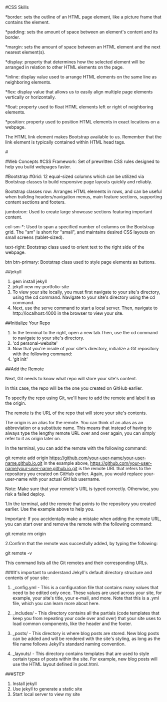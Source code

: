 #CSS Skills

*border: sets the outline of an HTML page element, like a picture frame that contains the element.


*padding: sets the amount of space between an element's content and its border.


*margin: sets the amount of space between an HTML element and the next nearest element(s).

*display: property that determines how the selected element will be arranged in relation to other HTML elements on the page.


*inline: display value used to arrange HTML elements on the same line as neighboring elements.


*flex: display value that allows us to easily align multiple page elements vertically or horizontally.


*float: property used to float HTML elements left or right of neighboring elements.


*position: property used to position HTML elements in exact locations on a webpage.


The HTML link element makes Bootstrap available to us. 
Remember that the link element is typically contained within HTML head tags.

#<link rel="stylesheet" href="https://maxcdn.bootstrapcdn.com/bootstrap/3.3.6/css/bootstrap.min.css"/>

#Web Concepts
#CSS Framework: Set of prewritten CSS rules designed to help you build webpages faster.

#Bootstrap 
#Grid: 12 equal-sized columns which can be utilized via Bootstrap classes to build responsive page layouts quickly and reliably.

Bootstrap classes
row: Arranges HTML elements in rows, and can be useful when building headers/navigation menus, main feature sections, supporting content sections and footers.

jumbotron: Used to create large showcase sections featuring important content.

col-sm-*: Used to span a specified number of columns on the Bootstrap grid. The "sm" is short for "small", and maintains desired CSS layouts on small screens (tablet-sized).

text-right: Bootstrap class used to orient text to the right side of the webpage.

btn btn-primary: Bootstrap class used to style page elements as buttons.





##jekyll
1. gem install jekyll
2. jekyll new my-portfolio-site
3. To view your site locally, you must first navigate to your site's directory, using the cd command.
Navigate to your site's directory using the cd command.
4. Next, use the serve command to start a local server. Then, navigate to http://localhost:4000 in the browser to view your site.

##Initialize Your Repo
1. In the terminal to the right, open a new tab.Then, use the cd command to navigate to your site's directory.
2. 'cd personal-website'
3. Now that you're inside of your site's directory, initialize a Git repository with the following command:
4. 'git init'

##Add the Remote

Next, Git needs to know what repo will store your site's content.

In this case, the repo will be the one you created on GitHub earlier.

To specify the repo using Git, we'll have to add the remote and label it as the origin.

The remote is the URL of the repo that will store your site's contents.

The origin is an alias for the remote. You can think of an alias as an abbreviation or a substitute name. This means that instead of having to always type the lengthy remote URL over and over again, you can simply refer to it as origin later on.

In the terminal, you can add the remote with the following command:

git remote add origin https://github.com/your-user-name/your-user-name.github.io.git
In the example above, https://github.com/your-user-name/your-user-name.github.io.git is the remote URL that refers to the repository you created on GitHub earlier. Again, you would replace your-user-name with your actual GitHub username.

Note: Make sure that your remote's URL is typed correctly. Otherwise, you risk a failed deploy.

1.In the terminal, add the remote that points to the repository you created earlier. Use the example above to help you.

Important: If you accidentally make a mistake when adding the remote URL, you can start over and remove the remote with the following command:

git remote rm origin

2.Confirm that the remote was succesfully added, by typing the following:

git remote -v

This command lists all the Git remotes and their corresponding URLs.









###It's important to understand Jekyll's default directory structure and contents of your site:

1. _config.yml - This is a configuration file that contains many values that need to be edited only once. These values are used across your site, for example, your site's title, your e-mail, and more. Note that this is a .yml file, which you can learn more about here.

2. _includes/ - This directory contains all the partials (code templates that keep you from repeating your code over and over) that your site uses to load common components, like the header and the footer.

3. _posts/ - This directory is where blog posts are stored. New blog posts can be added and will be rendered with the site's styling, as long as the file name follows Jekyll's standard naming convention.

4. _layouts/ - This directory contains templates that are used to style certain types of posts within the site. For example, new blog posts will use the HTML layout defined in post.html.

###STEP
1. Install jekyll
2. Use jekyll to generate a static site
3. Start local server to view my site




